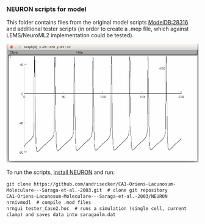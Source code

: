 ### NEURON scripts for model

This folder contains files from the original model scripts [ModelDB:28316](https://senselab.med.yale.edu/ModelDB/showModel.cshtml?model=28316) and additional tester scripts (in order to create a .mep file, which against LEMS/NeuroML2 implementation could be tested).

![](https://raw.githubusercontent.com/andrisecker/CA1-Oriens-Lacunosum-Moleculare---Saraga-et-al.-2003/master/NEURON/saraga2003olm.png)

To run the scripts, [install NEURON](https://www.neuron.yale.edu/neuron/download) and run:

    git clone https://github.com/andrisecker/CA1-Oriens-Lacunosum-Moleculare---Saraga-et-al.-2003.git  # clone git repository
    CA1-Oriens-Lacunosum-Moleculare---Saraga-et-al.-2003/NEURON
    nrnivmodl  # compile .mod files
    nrngui tester_Case2.hoc  # runs a simulation (single cell, current clamp) and saves data into saragaolm.dat
